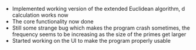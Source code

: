 - Implemented working version of the extended Euclidean algorithm, d calculation works now
- The core functionality now done
- Still some strange bug which makes the program crash sometimes, the frequency seems to be increasing as the size of the primes get larger
- Started working on the UI to make the program properly usable